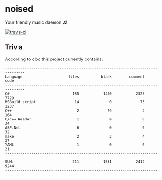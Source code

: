 noised
======

Your friendly music daemon ♫

[![travis-ci](https://travis-ci.org/bennygr/noised.svg?branch=develop)](https://travis-ci.org/bennygr/noised)

Trivia
------

According to [cloc](https://github.com/AlDanial/cloc) this project currently contains:

    -------------------------------------------------------------------------------
    Language                     files          blank        comment           code
    -------------------------------------------------------------------------------
    C#                             185           1490           2325           7729
    MSBuild script                  14              0             73           1237
    C++                              2             29              4            164
    C/C++ Header                     1              9              6             34
    ASP.Net                          6              0              0             32
    make                             2              3              4             27
    YAML                             1              0              0             21
    -------------------------------------------------------------------------------
    SUM:                           211           1531           2412           9244
    -------------------------------------------------------------------------------
